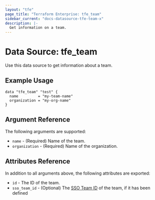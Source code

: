 ```yaml
---
layout: "tfe"
page_title: "Terraform Enterprise: tfe_team"
sidebar_current: "docs-datasource-tfe-team-x"
description: |-
  Get information on a team.
---
```


# Data Source: tfe_team

Use this data source to get information about a team.

## Example Usage

```hcl
data "tfe_team" "test" {
  name         = "my-team-name"
  organization = "my-org-name"
}
```

## Argument Reference

The following arguments are supported:

* `name` - (Required) Name of the team.
* `organization` - (Required) Name of the organization.

## Attributes Reference

In addition to all arguments above, the following attributes are exported:

* `id` - The ID of the team.
* `sso_team_id` - (Optional) The [SSO Team ID](https://www.terraform.io/cloud-docs/users-teams-organizations/single-sign-on#team-names-and-sso-team-ids) of the team, if it has been defined
